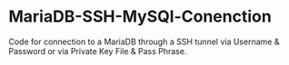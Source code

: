 # MariaDB-SSH-MySQl-Conenction
Code for connection to a MariaDB through a SSH tunnel via Username &amp; Password or via Private Key File &amp; Pass Phrase.
